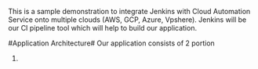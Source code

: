 This is a sample demonstration to integrate Jenkins with Cloud Automation Service onto multiple clouds (AWS, GCP, Azure, Vpshere). Jenkins will be our CI pipeline tool which will help to build our application. 

#Application Architecture#
Our application consists of 2 portion

1) 
